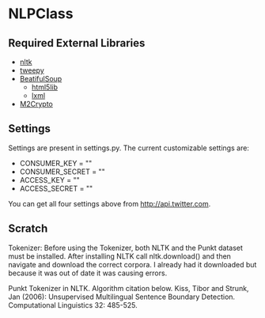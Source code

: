 NLPClass
========

Required External Libraries
--------

- [nltk](http://nltk.org/)
- [tweepy](https://github.com/tweepy/tweepy)
- [BeatifulSoup](http://www.crummy.com/software/BeautifulSoup/)
    - [html5lib](https://pypi.python.org/pypi/html5lib)
    - [lxml](https://pypi.python.org/pypi/lxml)
- [M2Crypto](http://chandlerproject.org/Projects/MeTooCrypto)

Settings
--------

Settings are present in settings.py. The current customizable settings are:

* CONSUMER_KEY = ""
* CONSUMER_SECRET = ""
* ACCESS_KEY = ""
* ACCESS_SECRET = ""

You can get all four settings above from <http://api.twitter.com>.


Scratch
--------

Tokenizer:
Before using the Tokenizer, both NLTK and the Punkt dataset must be
installed. After installing NLTK call nltk.download() and then navigate
and download the correct corpora. I already had it downloaded but 
because it was out of date it was causing errors.

Punkt Tokenizer in NLTK. Algorithm citation below.
Kiss, Tibor and Strunk, Jan (2006): Unsupervised Multilingual Sentence
  Boundary Detection.  Computational Linguistics 32: 485-525.